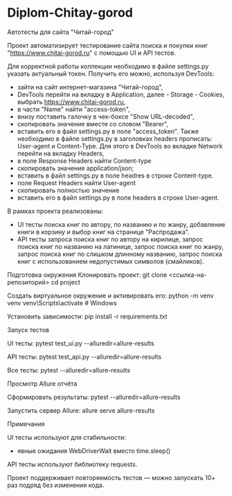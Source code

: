 # Diplom-Chitay-gorod

Автотесты для сайта "Читай-город"

Проект автоматизирует тестирование сайта поиска и покупки книг 
"https://www.chitai-gorod.ru" с помощью UI и API тестов.

Для корректной работы коллекции необходимо в файле settings.py указать актуальный токен. Получить его можно, используя DevTools:
- зайти на сайт интернет-магазина "Читай-город",
- DevTools перейти на вкладку в Application, далее - Storage - Cookies,
выбрать https://www.chitai-gorod.ru,
- в части "Name" найти "access-token",
- внизу поставить галочку в чек-боксе "Show URL-decoded",
- скопировать значение вместе со словом "Bearer",
- вставить его в файл settings.py в поле "access_token".
Также необходимо в файле settings.py в заголовках headers прописать: User-agent и Content-Type. Для этого в  DevTools во вкладке Network перейти на вкладку Headers,
- в поле Response Headers найти Content-type
- скопировать значение application/json;
- вставить в файл settings.py в поле headres в строке Content-type.
- поле Request Headers найти User-agent
- скопировать полностью значение
- вставить его в файл settings.py в поле headers в строке User-agent.

В рамках проекта реализованы:
- UI тесты поиска книг по автору, по названию и по жанру, добавление книги в корзину и выбор книг на странице "Распродажа".
- API тесты запроса поиска книг по автору на кирилице, запрос поиска книг по названию на латинице, запрос поиска книг по жанру, запрос поиска книг по слишком длинному названию, запрос поиска книг с использованием недопустимых символов (смайликов).

 Подготовка окружения
Клонировать проект:
git clone <ссылка-на-репозиторий>
cd project

Создать виртуальное окружение и активировать его:
python -m venv venv
venv\Scripts\activate          # Windows

Установить зависимости:
pip install -r requirements.txt
 
Запуск тестов

UI тесты:
pytest test_ui.py --alluredir=allure-results

API тесты:
pytest test_api.py --alluredir=allure-results

Все тесты:
pytest --alluredir=allure-results


Просмотр Allure отчёта

Сформировать результаты:
pytest --alluredir=allure-results

Запустить сервер Allure:
allure serve allure-results

Примечания

UI тесты используют для стабильности:
- явные ожидания WebDriverWait вместо time.sleep()

API тесты используют библиотеку requests.

Проект поддерживает повторяемость тестов — можно запускать 10+ раз подряд без изменения кода.